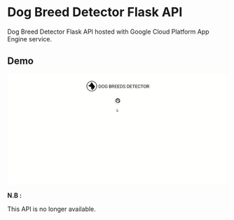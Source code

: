 # Dog Breed Detector Flask API

Dog Breed Detector Flask API hosted with Google Cloud Platform App Engine service.

## Demo

![](static/img/demo/dog_breed_detector_flask.gif)


**N.B :**

This API is no longer available.

<!-- ## Try it

Click on the following link to try this API :
[Dog Breed Detector API](https://dog-breed-detector-306216.ew.r.appspot.com/)

-->